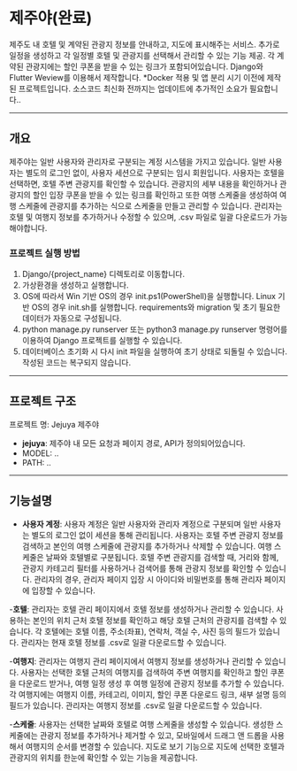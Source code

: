 # 제주야(완료)

제주도 내 호텔 및 계약된 관광지 정보를 안내하고, 지도에 표시해주는 서비스. 추가로 일정을 생성하고 각 일정별 호텔 및 관광지를 선택해서 관리할 수 있는 기능 제공.
각 계약된 관광지에는 할인 쿠폰을 받을 수 있는 링크가 포함되어있습니다.
Django와 Flutter Weview를 이용해서 제작합니다.
*Docker 적용 및 앱 분리 시기 이전에 제작된 프로젝트입니다. 소스코드 최신화 전까지는 업데이트에 추가적인 소요가 필요합니다..

---

## 개요

제주야는 일반 사용자와 관리자로 구분되는 계정 시스템을 가지고 있습니다. 일반 사용자는 별도의 로그인 없이, 사용자 세션으로 구분되는 임시 회원입니다.
사용자는 호텔을 선택하면, 호텔 주변 관광지를 확인할 수 있습니다. 관광지의 세부 내용을 확인하거나 관광지의 할인 입장 쿠폰을 받을 수 있는 링크를 확인하고 또한 여행 스케줄을 생성하여 여행 스케줄에 관광지를 추가하는 식으로 스케줄을 만들고 관리할 수 있습니다.
관리자는 호텔 및 여행지 정보를 추가하거나 수정할 수 있으며, .csv 파일로 일괄 다운로드가 가능해야합니다.

### 프로젝트 실행 방법

1. Django/{project_name} 디렉토리로 이동합니다.
2. 가상환경을 생성하고 실행합니다.
3. OS에 따라서 Win 기반 OS의 경우 init.ps1(PowerShell)을 실행합니다. Linux 기반 OS의 경우 init.sh를 실행합니다. requirements와 migration 및 초기 필요한 데이터가 자동으로 구성됩니다.
4. python manage.py runserver 또는 python3 manage.py runserver 명령어를 이용하여 Django 프로젝트를 실행할 수 있습니다.
5. 데이터베이스 초기화 시 다시 init 파일을 실행하여 초기 상태로 되돌릴 수 있습니다. 작성된 코드는 복구되지 않습니다.

---

## 프로젝트 구조

프로젝트 명: Jejuya 제주야

- **jejuya**:
제주야 내 모든 요청과 페이지 경로, API가 정의되어있습니다.
- MODEL: ..
- PATH: ..

---

## 기능설명

- **사용자 계정**:
사용자 계정은 일반 사용자와 관리자 계정으로 구분되며 일반 사용자는 별도의 로그인 없이 세션을 통해 관리됩니다. 사용자는 호텔 주변 관광지 정보를 검색하고 본인의 여행 스케줄에 관광지를 추가하거나 삭제할 수 있습니다. 여행 스케줄은 날짜와 호텔별로 구분됩니다.
호텔 주변 관광지를 검색할 때, 거리와 함께, 관광지 카테고리 필터를 사용하거나 검색어를 통해 관광지 정보를 확인할 수 있습니다.
관리자의 경우, 관리자 페이지 입장 시 아이디와 비밀번호를 통해 관리자 페이지에 입장할 수 있습니다.

-**호텔**:
관리자는 호텔 관리 페이지에서 호텔 정보를 생성하거나 관리할 수 있습니다. 사용하는 본인의 위치 근처 호텔 정보를 확인하고 해당 호텔 근처의 관광지를 검색할 수 있습니다.
각 호텔에는 호텔 이름, 주소(좌표), 연락처, 객실 수, 사진 등의 필드가 있습니다.
관리자는 현재 호텔 정보를 .csv로 일괄 다운로드할 수 있습니다.

-**여행지**:
관리자는 여행지 관리 페이지에서 여행지 정보를 생성하거나 관리할 수 있습니다. 사용자는 선택한 호텔 근처의 여행지를 검색하여 주변 여행지를 확인하고 할인 쿠폰을 다운로드 받거나, 여행 일정 생성 후 여행 일정에 관광지 정보를 추가할 수 있습니다.
각 여행지에는 여행지 이름, 카테고리, 이미지, 할인 쿠폰 다운로드 링크, 새부 설명 등의 필드가 있습니다.
관리자는 여행지 정보를 .csv로 일괄 다운로드할 수 있습니다.

-**스케줄**:
사용자는 선택한 날짜와 호텔로 여행 스케줄을 생성할 수 있습니다. 생성한 스케줄에는 관광지 정보를 추가하거나 제거할 수 있고, 모바일에서 드래그 앤 드롭을 사용해서 여행지의 순서를 변경할 수 있습니다.
지도로 보기 기능으로 지도에 선택한 호텔과 관광지의 위치를 한눈에 확인할 수 있는 기능을 제공합니다.

